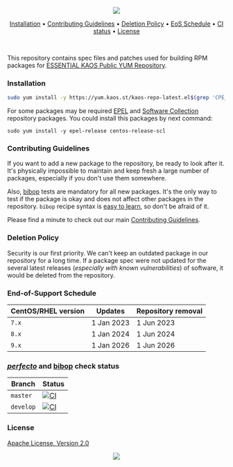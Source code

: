 <p align="center"><a href="#readme"><img src="https://gh.kaos.st/kaos-repo.svg"/></a></p>

<p align="center"><a href="#installation">Installation</a> • <a href="#contributing-guidelines">Contributing Guidelines</a> • <a href="#deletion-policy">Deletion Policy</a> • <a href="#end-of-support-schedule">EoS Schedule</a> • <a href="#perfecto-and-bibop-check-status">CI status</a> • <a href="#license">License</a></p>

<br/>

This repository contains spec files and patches used for building RPM packages for [ESSENTIAL KAOS Public YUM Repository](https://yum.kaos.st).

### Installation

```bash
sudo yum install -y https://yum.kaos.st/kaos-repo-latest.el$(grep 'CPE_NAME' /etc/os-release | tr -d '"' | cut -d':' -f5).noarch.rpm
```

For some packages may be required [EPEL](https://fedoraproject.org/wiki/EPEL) and [Software Collection](https://wiki.centos.org/SpecialInterestGroup/SCLo) repository packages. You could install this packages by next command:

```
sudo yum install -y epel-release centos-release-scl
```

### Contributing Guidelines

If you want to add a new package to the repository, be ready to look after it. It's physically impossible to maintain and keep fresh a large number of packages, especially if you don't use them somewhere.

Also, [bibop](https://kaos.sh/bibop) tests are mandatory for all new packages. It's the only way to test if the package is okay and does not affect other packages in the repository. `bibop` recipe syntax is [easy to learn](https://github.com/essentialkaos/bibop/blob/master/COOKBOOK.md), so don't be afraid of it.

Please find a minute to check out our main [Contributing Guidelines](https://kaos.sh/contributing-guidelines#contributing-guidelines).

### Deletion Policy

Security is our first priority. We can't keep an outdated package in our repository for a long time. If a package spec were not updated for the several latest releases (_especially with known vulnerabilities_) of software, it would be deleted from the repository.

### End-of-Support Schedule

| CentOS/RHEL version | Updates     | Repository removal |
|---------------------|-------------|--------------------|
| `7.x`               | 1 Jan 2023  | 1 Jun 2023         |
| `8.x`               | 1 Jan 2024  | 1 Jun 2024         |
| `9.x`               | 1 Jan 2026  | 1 Jun 2026         |

### [_perfecto_](https://kaos.sh/perfecto) and [bibop](https://kaos.sh/bibop) check status

| Branch | Status |
|------------|--------|
| `master` | [![CI](https://kaos.sh/w/kaos-repo/ci.svg?branch=master)](https://kaos.sh/w/kaos-repo/ci?query=branch:master) |
| `develop` | [![CI](https://kaos.sh/w/kaos-repo/ci.svg?branch=develop)](https://kaos.sh/w/kaos-repo/ci?query=branch:develop) |

### License

[Apache License, Version 2.0](https://www.apache.org/licenses/LICENSE-2.0)

<p align="center"><a href="https://essentialkaos.com"><img src="https://gh.kaos.st/ekgh.svg"/></a></p>
